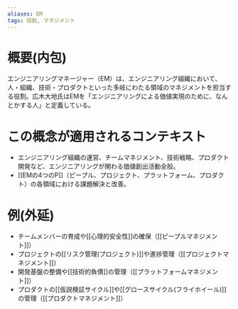 ```yaml
---
aliases: EM
tags: 役割, マネジメント
---
```


# 概要(内包)

エンジニアリングマネージャー（EM）は、エンジニアリング組織において、人・組織、技術・プロダクトといった多岐にわたる領域のマネジメントを担当する役割。広木大地氏はEMを「エンジニアリングによる価値実現のために、なんとかする人」と定義している。

# この概念が適用されるコンテキスト

- エンジニアリング組織の運営、チームマネジメント、技術戦略、プロダクト開発など、エンジニアリングが関わる価値創出活動全般。
- [[EMの4つのP]]（ピープル、プロジェクト、プラットフォーム、プロダクト）の各領域における課題解決と改善。

# 例(外延)

- チームメンバーの育成や[[心理的安全性]]の確保（[[ピープルマネジメント]]）
- プロジェクトの[[リスク管理(プロジェクト)]]や進捗管理（[[プロジェクトマネジメント]]）
- 開発基盤の整備や[[技術的負債]]の管理（[[プラットフォームマネジメント]]）
- プロダクトの[[仮説検証サイクル]]や[[グロースサイクル(フライホイール)]]の管理（[[プロダクトマネジメント]]）
